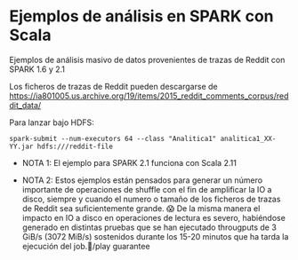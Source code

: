 # Ejemplos de análisis en SPARK con Scala

Ejemplos de análisis masivo de datos provenientes de trazas de Reddit con SPARK 1.6 y 2.1

Los ficheros de trazas de Reddit pueden descargarse de
  https://ia801005.us.archive.org/19/items/2015_reddit_comments_corpus/reddit_data/

Para lanzar bajo HDFS:
``` 
spark-submit --num-executors 64 --class "Analitica1" analitica1_XX-YY.jar hdfs:///reddit-file
```
* NOTA 1:
El ejemplo para SPARK 2.1 funciona con Scala 2.11

* NOTA 2:
Estos ejemplos están pensados para generar un número importante de operaciones de shuffle con el fin de amplificar la IO a disco, siempre y cuando el numero o tamaño de los ficheros de trazas de Reddit sea suficientemente grande. :scream:
De la misma manera el impacto en IO a disco en operaciones de lectura es severo, habiéndose generado en distintas pruebas que se han ejecutado througputs de 3 GiB/s (3072 MiB/s) sostenidos durante los 15-20 minutos que ha tarda la ejecución del job.:punch:/play guarantee
